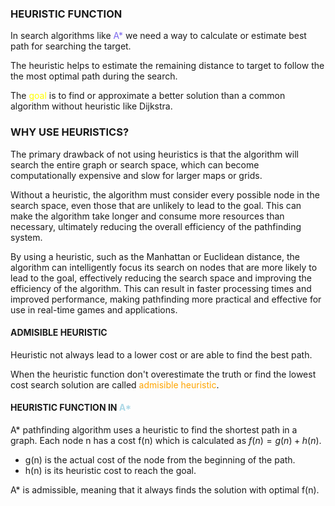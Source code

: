 

### HEURISTIC FUNCTION

In search algorithms like <span style="color:MediumSlateBlue;">A*</span> we need a way to calculate or estimate best path for searching the target. 

The heuristic helps to estimate the remaining distance to target to follow the the most optimal path during the search. 


The <span style="color:yellow;">goal</span> is to find or approximate a better solution than a common algorithm without heuristic like Dijkstra. 

### WHY USE HEURISTICS? 

The primary drawback of not using heuristics is that the algorithm will search the entire graph or search space, which can become computationally expensive and slow for larger maps or grids. 

Without a heuristic, the algorithm must consider every possible node in the search space, even those that are unlikely to lead to the goal. This can make the algorithm take longer and consume more resources than necessary, ultimately reducing the overall efficiency of the pathfinding system.

By using a heuristic, such as the Manhattan or Euclidean distance, the algorithm can intelligently focus its search on nodes that are more likely to lead to the goal, effectively reducing the search space and improving the efficiency of the algorithm. This can result in faster processing times and improved performance, making pathfinding more practical and effective for use in real-time games and applications.


#### ADMISIBLE HEURISTIC

Heuristic not always lead to a lower cost or are able to find the best path. 

When the heuristic function don't overestimate the truth or find the lowest cost search solution are called <span style="color:orange;">admisible heuristic</span>. 

#### HEURISTIC FUNCTION IN <span style="color:LightBlue;">A*</span>

A* pathfinding algorithm uses a heuristic to find the shortest path in a graph. Each node n has a cost f(n) which is calculated as $f(n) = g(n) + h(n)$.
* g(n) is the actual cost of the node from the beginning of the path. 
* h(n) is its heuristic cost to reach the goal. 

A* is admissible, meaning that it always finds the solution with optimal f(n).